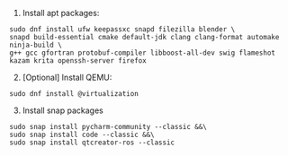 1. Install apt packages:
  ```
  sudo dnf install ufw keepassxc snapd filezilla blender \
  snapd build-essential cmake default-jdk clang clang-format automake ninja-build \
  g++ gcc gfortran protobuf-compiler libboost-all-dev swig flameshot kazam krita openssh-server firefox
  ```
2. [Optional] Install QEMU:
  ```
  sudo dnf install @virtualization
  ```
3. Install snap packages
  ```
  sudo snap install pycharm-community --classic &&\
  sudo snap install code --classic &&\
  sudo snap install qtcreator-ros --classic
  ```

